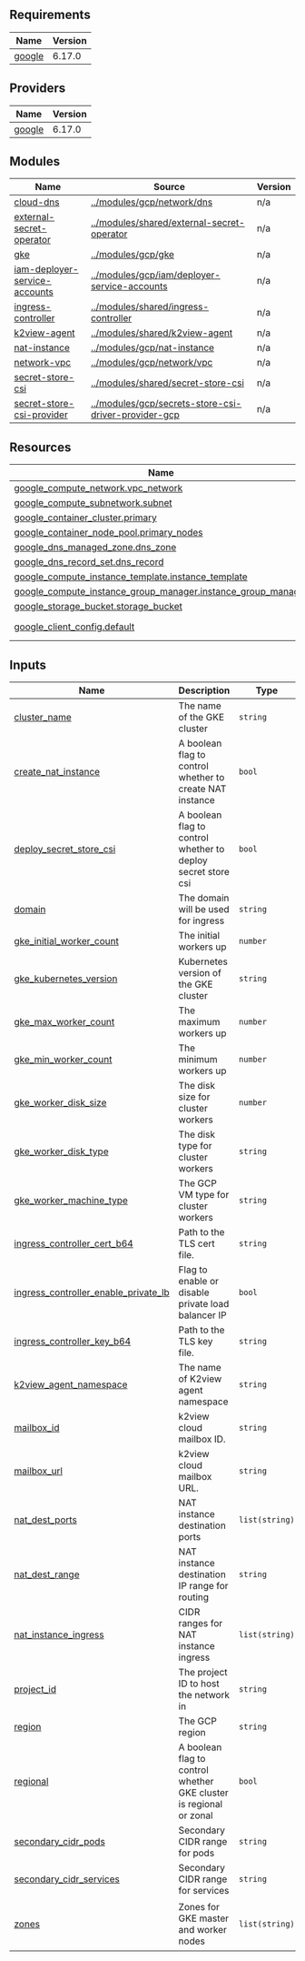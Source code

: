 ## Requirements

| Name | Version |
|------|---------|
| <a name="requirement_google"></a> [google](#requirement\_google) | 6.17.0 |

## Providers

| Name | Version |
|------|---------|
| <a name="provider_google"></a> [google](#provider\_google) | 6.17.0 |

## Modules

| Name | Source | Version |
|------|--------|---------|
| <a name="module_cloud-dns"></a> [cloud-dns](#module\_cloud-dns) | [../modules/gcp/network/dns](../modules/gcp/network/dns) | n/a |
| <a name="module_external-secret-operator"></a> [external-secret-operator](#module\_external-secret-operator) | [../modules/shared/external-secret-operator](../modules/shared/external-secret-operator) | n/a |
| <a name="module_gke"></a> [gke](#module\_gke) | [../modules/gcp/gke](../modules/gcp/gke) | n/a |
| <a name="module_iam-deployer-service-accounts"></a> [iam-deployer-service-accounts](#module\_iam-deployer-service-accounts) | [../modules/gcp/iam/deployer-service-accounts](../modules/gcp/iam/deployer-service-accounts) | n/a |
| <a name="module_ingress-controller"></a> [ingress-controller](#module\_ingress-controller) | [../modules/shared/ingress-controller](../modules/shared/ingress-controller) | n/a |
| <a name="module_k2view-agent"></a> [k2view-agent](#module\_k2view-agent) | [../modules/shared/k2view-agent](../modules/shared/k2view-agent) | n/a |
| <a name="module_nat-instance"></a> [nat-instance](#module\_nat-instance) | [../modules/gcp/nat-instance](../modules/gcp/nat-instance) | n/a |
| <a name="module_network-vpc"></a> [network-vpc](#module\_network-vpc) | [../modules/gcp/network/vpc](../modules/gcp/network/vpc) | n/a |
| <a name="module_secret-store-csi"></a> [secret-store-csi](#module\_secret-store-csi) | [../modules/shared/secret-store-csi](../modules/shared/secret-store-csi) | n/a |
| <a name="module_secret-store-csi-provider"></a> [secret-store-csi-provider](#module\_secret-store-csi-provider) | [../modules/gcp/secrets-store-csi-driver-provider-gcp](../modules/gcp/secrets-store-csi-driver-provider-gcp) | n/a |

## Resources

| Name | Type |
|------|------|
| [google_compute_network.vpc_network](https://registry.terraform.io/providers/hashicorp/google/latest/docs/resources/compute_network) | resource |
| [google_compute_subnetwork.subnet](https://registry.terraform.io/providers/hashicorp/google/latest/docs/resources/compute_subnetwork) | resource |
| [google_container_cluster.primary](https://registry.terraform.io/providers/hashicorp/google/latest/docs/resources/container_cluster) | resource |
| [google_container_node_pool.primary_nodes](https://registry.terraform.io/providers/hashicorp/google/latest/docs/resources/container_node_pool) | resource |
| [google_dns_managed_zone.dns_zone](https://registry.terraform.io/providers/hashicorp/google/latest/docs/resources/dns_managed_zone) | resource |
| [google_dns_record_set.dns_record](https://registry.terraform.io/providers/hashicorp/google/latest/docs/resources/dns_record_set) | resource |
| [google_compute_instance_template.instance_template](https://registry.terraform.io/providers/hashicorp/google/latest/docs/resources/compute_instance_template) | resource |
| [google_compute_instance_group_manager.instance_group_manager](https://registry.terraform.io/providers/hashicorp/google/latest/docs/resources/compute_instance_group_manager) | resource |
| [google_storage_bucket.storage_bucket](https://registry.terraform.io/providers/hashicorp/google/latest/docs/resources/storage_bucket) | resource |
| [google_client_config.default](https://registry.terraform.io/providers/hashicorp/google/latest/docs/data-sources/client_config) | data source |

## Inputs

| Name | Description | Type | Default | Required |
|------|-------------|------|---------|:--------:|
| <a name="input_cluster_name"></a> [cluster\_name](#input\_cluster_name) | The name of the GKE cluster | `string` | n/a | yes |
| <a name="input_create_nat_instance"></a> [create\_nat\_instance](#input\_create\_nat\_instance) | A boolean flag to control whether to create NAT instance | `bool` | `false` | no |
| <a name="input_deploy_secret_store_csi"></a> [deploy\_secret\_store\_csi](#input\_deploy\_secret\_store_csi) | A boolean flag to control whether to deploy secret store csi | `bool` | `false` | no |
| <a name="input_domain"></a> [domain](#input\_domain) | The domain will be used for ingress | `string` | n/a | yes |
| <a name="input_gke_initial_worker_count"></a> [gke\_initial\_worker\_count](#input\_gke\_initial_worker_count) | The initial workers up | `number` | `2` | no |
| <a name="input_gke_kubernetes_version"></a> [gke\_kubernetes\_version](#input\_gke\_kubernetes\_version) | Kubernetes version of the GKE cluster | `string` | `"1.30"` | no |
| <a name="input_gke_max_worker_count"></a> [gke\_max\_worker\_count](#input\_gke_max_worker_count) | The maximum workers up | `number` | `3` | no |
| <a name="input_gke_min_worker_count"></a> [gke\_min\_worker_count](#input\_gke\_min_worker_count) | The minimum workers up | `number` | `1` | no |
| <a name="input_gke_worker_disk_size"></a> [gke\_worker_disk_size](#input\_gke_worker_disk_size) | The disk size for cluster workers | `number` | `500` | no |
| <a name="input_gke_worker_disk_type"></a> [gke\_worker_disk_type](#input\_gke_worker_disk_type) | The disk type for cluster workers | `string` | `"pd-standard"` | no |
| <a name="input_gke_worker_machine_type"></a> [gke\_worker_machine_type](#input\_gke_worker_machine_type) | The GCP VM type for cluster workers | `string` | `"e2-highmem-16"` | no |
| <a name="input_ingress_controller_cert_b64"></a> [ingress\_controller\_cert\_b64](#input\_ingress_controller_cert_b64) | Path to the TLS cert file. | `string` | `""` | no |
| <a name="input_ingress_controller_enable_private_lb"></a> [ingress\_controller\_enable_private_lb](#input\_ingress_controller_enable_private_lb) | Flag to enable or disable private load balancer IP | `bool` | `false` | no |
| <a name="input_ingress_controller_key_b64"></a> [ingress\_controller\_key\_b64](#input\_ingress_controller_key_b64) | Path to the TLS key file. | `string` | `""` | no |
| <a name="input_k2view_agent_namespace"></a> [k2view\_agent\_namespace](#input\_k2view_agent_namespace) | The name of K2view agent namespace | `string` | `"k2view-agent"` | no |
| <a name="input_mailbox_id"></a> [mailbox\_id](#input\_mailbox_id) | k2view cloud mailbox ID. | `string` | `""` | no |
| <a name="input_mailbox_url"></a> [mailbox\_url](#input\_mailbox_url) | k2view cloud mailbox URL. | `string` | `"https://cloud.k2view.com/api/mailbox"` | no |
| <a name="input_nat_dest_ports"></a> [nat\_dest\_ports](#input\_nat_dest_ports) | NAT instance destination ports | `list(string)` | <pre>[<br>  ""<br>]</pre> | no |
| <a name="input_nat_dest_range"></a> [nat\_dest\_range](#input\_nat_dest_range) | NAT instance destination IP range for routing | `string` | `""` | no |
| <a name="input_nat_instance_ingress"></a> [nat\_instance\_ingress](#input\_nat_instance_ingress) | CIDR ranges for NAT instance ingress | `list(string)` | <pre>[<br>  "0.0.0.0/0"<br>]</pre> | no |
| <a name="input_project_id"></a> [project\_id](#input\_project_id) | The project ID to host the network in | `string` | n/a | yes |
| <a name="input_region"></a> [region](#input\_region) | The GCP region | `string` | `"europe-west3"` | no |
| <a name="input_regional"></a> [regional](#input\_regional) | A boolean flag to control whether GKE cluster is regional or zonal | `bool` | `true` | no |
| <a name="input_secondary_cidr_pods"></a> [secondary\_cidr\_pods](#input\_secondary_cidr_pods) | Secondary CIDR range for pods | `string` | `"10.176.0.0/14"` | no |
| <a name="input_secondary_cidr_services"></a> [secondary\_cidr\_services](#input\_secondary_cidr_services) | Secondary CIDR range for services | `string` | `"10.180.0.0/20"` | no |
| <a name="input_zones"></a> [zones](#input\_zones) | Zones for GKE master and worker nodes | `list(string)` | <pre>[<br>  "a",<br>  "b"<br>]</pre> | no |
